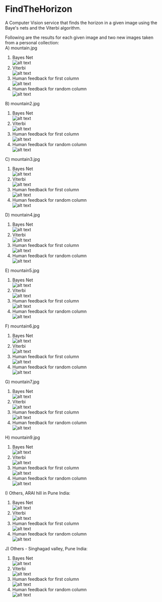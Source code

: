 # FindTheHorizon
A Computer Vision service that finds the horizon in a given image using the Baye's nets and the Viterbi algorithm.

Following are the results for each given image and two new images taken from a personal collection:    
A) mountain.jpg  
1. Bayes Net    
![alt text](https://github.com/Invictus17/FindTheHorizon/blob/master/Results/1_bn.jpg)  
2. Viterbi    
![alt text](https://github.com/Invictus17/FindTheHorizon/blob/master/Results/1_v.jpg)  
3. Human feedback for first column    
![alt text](https://github.com/Invictus17/FindTheHorizon/blob/master/Results/1_f_1.jpg)  
4. Human feedback for random column    
![alt text](https://github.com/Invictus17/FindTheHorizon/blob/master/Results/1_f_r.jpg)  
  
B) mountain2.jpg  
1. Bayes Net  
![alt text](https://github.com/Invictus17/FindTheHorizon/blob/master/Results/2_bn.jpg)  
2. Viterbi  
![alt text](https://github.com/Invictus17/FindTheHorizon/blob/master/Results/2_v.jpg)  
3. Human feedback for first column  
![alt text](https://github.com/Invictus17/FindTheHorizon/blob/master/Results/2_f_1.jpg)  
4. Human feedback for random column  
![alt text](https://github.com/Invictus17/FindTheHorizon/blob/master/Results/2_f_r.jpg)  

C) mountain3.jpg  
1. Bayes Net  
![alt text](https://github.com/Invictus17/FindTheHorizon/blob/master/Results/3_bn.jpg)  
2. Viterbi  
![alt text](https://github.com/Invictus17/FindTheHorizon/blob/master/Results/3_v.jpg)  
3. Human feedback for first column  
![alt text](https://github.com/Invictus17/FindTheHorizon/blob/master/Results/3_f_1.jpg)  
4. Human feedback for random column  
![alt text](https://github.com/Invictus17/FindTheHorizon/blob/master/Results/3_f_r.jpg)  

D) mountain4.jpg  
1. Bayes Net  
![alt text](https://github.com/Invictus17/FindTheHorizon/blob/master/Results/4_bn.jpg)  
2. Viterbi  
![alt text](https://github.com/Invictus17/FindTheHorizon/blob/master/Results/4_v.jpg)  
3. Human feedback for first column  
![alt text](https://github.com/Invictus17/FindTheHorizon/blob/master/Results/4_f_1.jpg)  
4. Human feedback for random column  
![alt text](https://github.com/Invictus17/FindTheHorizon/blob/master/Results/4_f_r.jpg)  

E) mountain5.jpg  
1. Bayes Net  
![alt text](https://github.com/Invictus17/FindTheHorizon/blob/master/Results/5_bn.jpg)  
2. Viterbi  
![alt text](https://github.com/Invictus17/FindTheHorizon/blob/master/Results/5_v.jpg)  
3. Human feedback for first column  
![alt text](https://github.com/Invictus17/FindTheHorizon/blob/master/Results/5_f_1.jpg)  
4. Human feedback for random column  
![alt text](https://github.com/Invictus17/FindTheHorizon/blob/master/Results/5_f_r.jpg)  

F) mountain6.jpg  
1. Bayes Net    
![alt text](https://github.com/Invictus17/FindTheHorizon/blob/master/Results/6_bn.jpg)  
2. Viterbi  
![alt text](https://github.com/Invictus17/FindTheHorizon/blob/master/Results/6_v.jpg)  
3. Human feedback for first column  
![alt text](https://github.com/Invictus17/FindTheHorizon/blob/master/Results/6_f_1.jpg)  
4. Human feedback for random column  
![alt text](https://github.com/Invictus17/FindTheHorizon/blob/master/Results/6_f_r.jpg)  

G) mountain7.jpg  
1. Bayes Net    
![alt text](https://github.com/Invictus17/FindTheHorizon/blob/master/Results/7_bn.jpg)  
2. Viterbi  
![alt text](https://github.com/Invictus17/FindTheHorizon/blob/master/Results/7_v.jpg)  
3. Human feedback for first column  
![alt text](https://github.com/Invictus17/FindTheHorizon/blob/master/Results/7_f_1.jpg)  
4. Human feedback for random column  
![alt text](https://github.com/Invictus17/FindTheHorizon/blob/master/Results/7_f_r.jpg)  

H) mountain9.jpg  
1. Bayes Net    
![alt text](https://github.com/Invictus17/FindTheHorizon/blob/master/Results/9_bn.jpg)  
2. Viterbi  
![alt text](https://github.com/Invictus17/FindTheHorizon/blob/master/Results/9_v.jpg)  
3. Human feedback for first column  
![alt text](https://github.com/Invictus17/FindTheHorizon/blob/master/Results/9_f_1.jpg)  
4. Human feedback for random column  
![alt text](https://github.com/Invictus17/FindTheHorizon/blob/master/Results/9_f_r.jpg)  

I) Others, ARAI hill in Pune India:  
1. Bayes Net    
![alt text](https://github.com/Invictus17/FindTheHorizon/blob/master/Results/arai_bn.jpg)  
2. Viterbi  
![alt text](https://github.com/Invictus17/FindTheHorizon/blob/master/Results/arai_v.jpg)  
3. Human feedback for first column  
![alt text](https://github.com/Invictus17/FindTheHorizon/blob/master/Results/arai_f_1.jpg)  
4. Human feedback for random column  
![alt text](https://github.com/Invictus17/FindTheHorizon/blob/master/Results/arai_f_r.jpg)  

J) Others - Singhagad valley, Pune India:  
1. Bayes Net      
![alt text](https://github.com/Invictus17/FindTheHorizon/blob/master/Results/unkown_pune_bn.jpg)  
2. Viterbi  
![alt text](https://github.com/Invictus17/FindTheHorizon/blob/master/Results/unknown_pune_v.jpg)  
3. Human feedback for first column  
![alt text](https://github.com/Invictus17/FindTheHorizon/blob/master/Results/unknown_pune_f_1.jpg)  
4. Human feedback for random column  
![alt text](https://github.com/Invictus17/FindTheHorizon/blob/master/Results/unknown_pune_f_r.jpg) 
